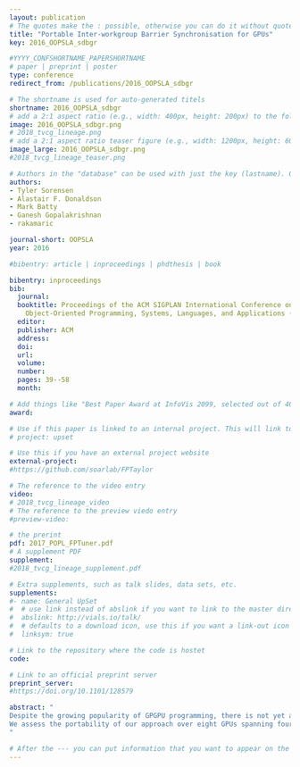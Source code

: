 ```yaml
---
layout: publication
# The quotes make the : possible, otherwise you can do it without quotes
title: "Portable Inter-workgroup Barrier Synchronisation for GPUs"
key: 2016_OOPSLA_sdbgr

#YYYY_CONFSHORTNAME_PAPERSHORTNAME
# paper | preprint | poster
type: conference
redirect_from: /publications/2016_OOPSLA_sdbgr

# The shortname is used for auto-generated titels
shortname: 2016_OOPSLA_sdbgr
# add a 2:1 aspect ratio (e.g., width: 400px, height: 200px) to the folder /assets/images/papers/
image: 2016_OOPSLA_sdbgr.png
# 2018_tvcg_lineage.png
# add a 2:1 aspect ratio teaser figure (e.g., width: 1200px, height: 600px) to the folder /assets/images/papers/
image_large: 2016_OOPSLA_sdbgr.png
#2018_tvcg_lineage_teaser.png

# Authors in the "database" can be used with just the key (lastname). Others can be written properly.
authors:
- Tyler Sorensen
- Alastair F. Donaldson
- Mark Batty
- Ganesh Gopalakrishnan
- rakamaric

journal-short: OOPSLA
year: 2016

#bibentry: article | inproceedings | phdthesis | book

bibentry: inproceedings
bib:
  journal:
  booktitle: Proceedings of the ACM SIGPLAN International Conference on
    Object-Oriented Programming, Systems, Languages, and Applications (OOPSLA)
  editor:
  publisher: ACM
  address: 
  doi:
  url: 
  volume:
  number: 
  pages: 39--58
  month: 

# Add things like "Best Paper Award at InfoVis 2099, selected out of 4000 submissions"
award:

# Use if this paper is linked to an internal project. This will link to the project site
# project: upset

# Use this if you have an external project website
external-project:
#https://github.com/soarlab/FPTaylor

# The reference to the video entry
video:
# 2018_tvcg_lineage_video
# The reference to the preview viedo entry
#preview-video:

# the prerint
pdf: 2017_POPL_FPTuner.pdf
# A supplement PDF
supplement: 
#2018_tvcg_lineage_supplement.pdf

# Extra supplements, such as talk slides, data sets, etc.
supplements:
#- name: General UpSet
#  # use link instead of abslink if you want to link to the master directory
#  abslink: http://vials.io/talk/
#  # defaults to a download icon, use this if you want a link-out icon
#  linksym: true

# Link to the repository where the code is hostet
code: 

# Link to an official preprint server
preprint_server: 
#https://doi.org/10.1101/128579

abstract: "
Despite the growing popularity of GPGPU programming, there is not yet a portable and formally-specified barrier that one can use to synchronise across workgroups. Moreover, the occupancy-bound execution model of GPUs breaks assumptions inherent in traditional software execution barriers, exposing them to deadlock. We present an occupancy discovery protocol that dynamically discovers a safe estimate of the occupancy for a given GPU and kernel, allowing for a starvation-free (and hence, deadlock-free) inter-workgroup barrier by restricting the number of workgroups according to this estimate. We implement this idea by adapting an existing, previously non-portable, GPU inter-workgroup barrier to use OpenCL 2.0 atomic operations, and prove that the barrier meets its natural specification in terms of synchronisation.
We assess the portability of our approach over eight GPUs spanning four vendors, comparing the performance of our method against alternative methods. Our key findings include: (1) the recall of our discovery protocol is nearly 100%; (2) runtime comparisons vary substantially across GPUs and applications; and (3) our method provides portable and safe inter-workgroup synchronisation across the applications we study.
"

# After the --- you can put information that you want to appear on the website using markdown formatting or HTML. A good example are acknowledgements, extra references, an erratum, etc.
---
```


